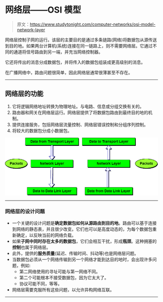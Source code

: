 # 网络层——OSI 模型

> 原文：<https://www.studytonight.com/computer-networks/osi-model-network-layer>

网络层控制子网的运行。该层的主要目的是通过多条链路(网络)将数据包从源传送到目的地。如果两台计算机(系统)连接在同一链路上，则不需要网络层。它通过不同的通道将信号路由到另一端，并充当网络控制器。

它还将传出的消息分成数据包，并将传入的数据包组装成更高级别的消息。

在广播网络中，路由问题很简单，因此网络层通常很薄甚至不存在。

* * *

## 网络层的功能

1.  它将逻辑网络地址转换为物理地址。与电路、信息或分组交换有关的。
2.  路由器和网关在网络层运行。网络层提供了将数据包路由到最终目的地的机制。
3.  提供连接服务，包括网络层流量控制、网络层错误控制和分组序列控制。
4.  将较大的数据包分成小数据包。

![Network Layer in ISO-OSI Model](img/80d268b2e6bf104f24ff9112de11d12a.png)

* * *

### 网络层的设计问题

*   一个关键的设计问题是**确定数据包如何从源路由到目的地**。路由可以基于连接到网络的静态表，并且很少改变。它们也可以是高度动态的，为每个数据包重新确定，以反映当前的网络负载。
*   如果**子网中同时存在太多的数据包**，它们会相互干扰，形成**瓶颈**。这种拥塞的**控制**也属于网络层。
*   此外，提供的**服务质量**(延迟、传输时间、抖动等)也是网络层问题。
*   当数据包必须从一个网络传输到另一个网络才能到达目的地时，会出现许多问题，例如:
    *   第二网络使用的寻址可能与第一网络不同。
    *   第二个可能根本不接受数据包，因为它太大了。
    *   协议可能不同，等等。
*   网络层需要克服所有这些问题，以允许异构网络互联。

* * *